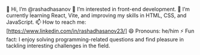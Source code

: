 👋 Hi, I’m @rashadhasanov
👀 I’m interested in front-end development.
🌱 I’m currently learning React, Vite, and improving my skills in HTML, CSS, and JavaScript.
📫 How to reach me: [https://www.linkedin.com/in/rashadhasanov23/]
😄 Pronouns: he/him
⚡ Fun fact: I enjoy solving programming-related questions and find pleasure in tackling interesting challenges in the field.

